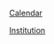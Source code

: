[Calendar](https://ferreirad08.github.io/calendar/)

[Institution](https://ferreirad08.github.io/calendar/institution)
